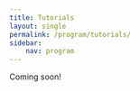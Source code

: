 ```yaml
---
title: Tutorials
layout: single
permalink: /program/tutorials/
sidebar: 
    nav: program
---
```


Coming soon!
